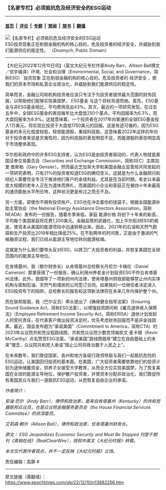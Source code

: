 ### 【名家专栏】必须抵抗危及经济安全的ESG运动

---

#### [首页](../../../..?n13882256) &nbsp;|&nbsp; [评论](../../../../../epoch-comment?n13882256) &nbsp;|&nbsp; [专题](../../../../../epoch-special?n13882256) &nbsp;|&nbsp; [禁闻](../../../../../epoch-news?n13882256) &nbsp;|&nbsp; [禁书](../../../../../books?n13882256) &nbsp;|&nbsp; [翻墙](https://github.com/gfw-breaker/nogfw/blob/master/README.md?n13882256)


<div><img alt="【名家专栏】必须抵抗危及经济安全的ESG运动" class="attachment-djy_600_400 size-djy_600_400 wp-post-image" src="https://i.epochtimes.com/assets/uploads/2022/12/id13882257-Clouds_2014-07-08-700x420-600x400.jpg"/>
<div class="caption">
 ESG投资现象正在削弱金融机构的核心目的，危及投资者的经济安全，并威胁到我们能源供应的稳定性。 （Doomych, Public Domain）
</div></div><hr/><div class="post_content" id="artbody" itemprop="articleBody">
 <!-- article content begin -->
 <p>
  【大纪元2022年12月10日讯】（英文大纪元专栏作家Andy Barr、Allison Ball撰文／信宇编译）环境、社会和治理（Environmental, Social, and Governance，简称ESG）
  <ok href="https://www.epochtimes.com/gb/tag/%E6%8A%95%E8%B5%84%E7%8E%B0%E8%B1%A1.html">
   投资现象
  </ok>
  正在削弱金融机构的核心目的，危及投资者的
  <ok href="https://www.epochtimes.com/gb/tag/%E7%BB%8F%E6%B5%8E%E5%AE%89%E5%85%A8.html">
   经济安全
  </ok>
  ，使我们的资本市场和私营企业政治化，并威胁到我们能源供应的稳定性。
 </p>
 <p>
  简单而言，金融公司和机构投资者应该只专注于为投资者提供最大范围的财务回报，以帮助他们能够实现美国梦。
  <ok href="https://www.epochtimes.com/gb/tag/esg%E5%9F%BA%E9%87%91.html">
   ESG基金
  </ok>
  与这个目标背道而驰。首先，ESG基金与非ESG基金相比，平均费用高出43%。其次，最近的一项研究发现，在过去五年中，全球ESG基金的表现每年比大盘低250个基点，平均回报率为6.3%，而大盘回报率为8.9%。这就意味着，一个投资者在2017年向普通的全球ESG基金投入1万美元，将实现比投资于大盘低1750美元的回报。这是有迹可循的，因为ESG基金的多元化程度较低，轻视能源股，重视科技股，这意味着2022年这样的年份对于投资者来说是灾难性的，因为科技股的表现明显不足，而能源股的表现明显高于市场整体表现。
 </p>
 <p>
  华尔街和政府中的许多ESG支持者，认为ESG是由投资者驱动的，代表人物就是美国证券交易委员会（Securities and Exchange Commission，简称SEC）主席加里‧詹斯勒（Gary Gensler）。然而最近芝加哥大学和美国金融业监管局共同发起的一项研究表明，只有21%的投资者知道ESG的确切含义。这就是为什么金融顾问和经纪人需要完全专注于推进他们客户的金钱利益。尤其是在当前时期，有史以来最庞大规模的老年人正在为退休而挣扎，而美国的小企业和家庭正在被四十年来最高的通货膨胀水平所压垮，这种状况更是有过之而无不及。
 </p>
 <p>
  另一方面，即使你不拥有投资账户，ESG也在冲击着你的钱袋子。根据全国能源补助主管协会（the National Energy Assistance Directors Association，简称NEADA）发布的一份报告，随着冬季来临，家庭
  <ok href="https://www.epochtimes.com/gb/tag/%E8%83%BD%E6%BA%90%E4%BB%B7%E6%A0%BC.html">
   能源价格
  </ok>
  将创下十年来的新高，平均每个美国家庭将花费1,200美元。金融监管的武器化，加上华尔街对ESG的痴迷，使资本从美国的能源项目中迅速转移出来。因此，2021年的石油和天然气勘探和生产投资比2019年相比降低25%。在不到两年的时间里，正是由于激进的气候融资议程，我们已经从能源主导地位转向能源枯竭。
 </p>
 <p>
  这就是为什么我们要带头反对ESG，以捍卫广大投资者的利益，并恢复美国在全球范围内的能源主导地位。
 </p>
 <p>
  在肯塔基州，我（鲍尔财务长）从肯塔基州总检察长丹尼尔‧卡梅伦（Daniel Cameron）那里获得了一份报告，确认利用州养老金计划投资ESG不符合肯塔基州法律。此外，我倡导了一项新的州内法律，使肯塔基州财政部能够禁止州内实体机构与抵制石油、天然气和煤炭的公司签订合同。如果我的一位继任者决定进入ESG投资布下的陷阱，总检察长的报告和这项新法律将在未来几年内保护整个州。
 </p>
 <p>
  而在联邦层面，我（巴尔议员）牵头提出了《确保健全指导法案》（Ensuring Sound Guidance Act，简称ESG法案），以增强投资顾问和《雇员退休收入保障法》（Employee Retirement Income Security Act，简称ERISA）退休计划发起人的受托责任，在代表客户做出投资决定时，优先考虑财务回报而不是非金钱因素。最近，国会发布题为“承诺美国”（Commitment to America，简称CTA）的2023年众议院共和党议程路线图，共和党众议院少数党领袖凯文‧麦卡锡（Kevin McCarthy）点名赞赏ESG法案。“承诺美国”路线图倡导“建立在自由基础上的未来”理念，众议院共和党人承诺“阻止公司将政治置于人民之上”。
 </p>
 <p>
  在未来数年，我们敦促国家、各州和地方各级行政领导层与我们一起抵抗危险的ESG运动，让美国回归投资的基本面。在美国，广大投资者需要依靠他们的投资计划为退休储蓄资金，供养子女接受大学教育，从而全方位实现美国梦。为了恢复美国在全球的能源主导地位，保护散户投资者，并使资本分配非政治化，我们敦促所有美国民众与我们一道抵抗ESG运动，从而恢复自由企业的承诺。
 </p>
 <p>
  <em>
   作者简介：
  </em>
 </p>
 <p>
  <em>
   安迪‧巴尔（Andy Barr），律师和政治家，是来自肯塔基州（Kentucky）的共和党籍联邦众议员，也是众议院金融服务委员会（the House Financial Services Committee）的资深委员。
  </em>
 </p>
 <p>
  <em>
   艾莉森‧鲍尔（Allison Ball），律师和政治家，任肯塔基州财务长。
  </em>
 </p>
 <p>
  <em>
   原文：
   <ok href="https://www.theepochtimes.com/esg-jeopardizes-economic-security-and-must-be-stopped_4901116.html" rel="noopener noreferrer" target="_blank">
    ESG Jeopardizes Economic Security and Must Be Stopped
   </ok>
   刊登于期刊《真相在线》（RealClearWire），授权中英文《大纪元时报》转载。
  </em>
 </p>
 <p>
  <em>
   本文仅代表作者观点，并不一定反映《大纪元时报》立场。
  </em>
 </p>
 <p>
  责任编辑：高静 #
 </p>
 <!-- article content end -->
 <div id="below_article_ad">
 </div>
</div>


---

原文链接（需翻墙）：https://www.epochtimes.com/gb/22/12/10/n13882256.htm